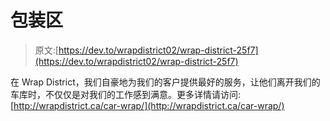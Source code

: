 # 包装区

> 原文:[https://dev.to/wrapdistrict02/wrap-district-25f7](https://dev.to/wrapdistrict02/wrap-district-25f7)

在 Wrap District，我们自豪地为我们的客户提供最好的服务，让他们离开我们的车库时，不仅仅是对我们的工作感到满意。更多详情请访问:[http://wrapdistrict.ca/car-wrap/](http://wrapdistrict.ca/car-wrap/)